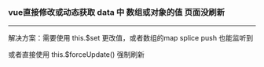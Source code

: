 ### vue直接修改或动态获取 data 中 数组或对象的值 页面没刷新
---

解决方案：需要使用 this.$set 更改值，或者数组的map splice push 也能监听到

或者直接使用  this.$forceUpdate() 强制刷新